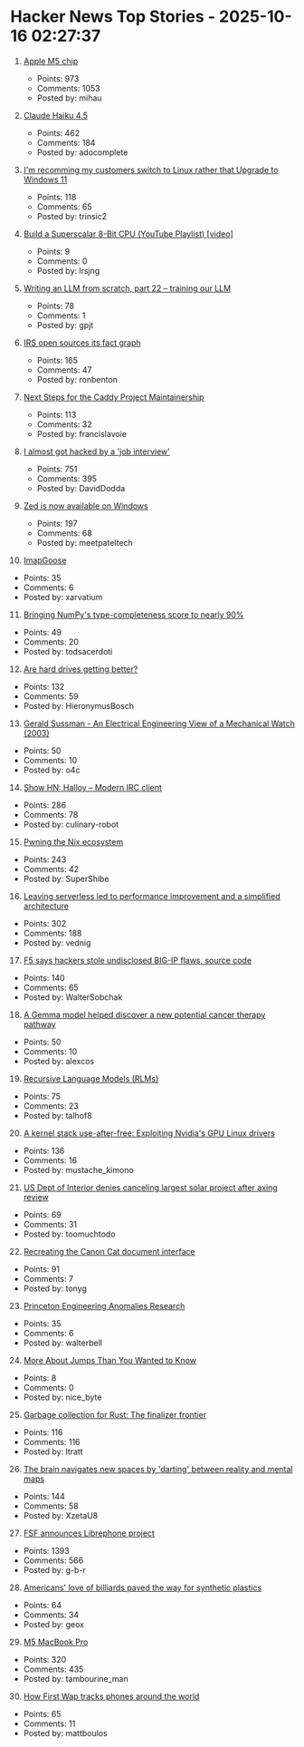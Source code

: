 # Hacker News Top Stories - 2025-10-16 02:27:37

1. [Apple M5 chip](https://www.apple.com/newsroom/2025/10/apple-unleashes-m5-the-next-big-leap-in-ai-performance-for-apple-silicon/)
   - Points: 973
   - Comments: 1053
   - Posted by: mihau

2. [Claude Haiku 4.5](https://www.anthropic.com/news/claude-haiku-4-5)
   - Points: 462
   - Comments: 184
   - Posted by: adocomplete

3. [I'm recomming my customers switch to Linux rather that Upgrade to Windows 11](https://www.scottrlarson.com/publications/publication-windows-move-towards-surveillance/)
   - Points: 118
   - Comments: 65
   - Posted by: trinsic2

4. [Build a Superscalar 8-Bit CPU (YouTube Playlist) [video]](https://www.youtube.com/watch?v=bwjMLyBU4RU&list=PLyR4neQXqQo5nPdEiMbaEJxWiy_UuyNN4&index=1)
   - Points: 9
   - Comments: 0
   - Posted by: lrsjng

5. [Writing an LLM from scratch, part 22 – training our LLM](https://www.gilesthomas.com/2025/10/llm-from-scratch-22-finally-training-our-llm)
   - Points: 78
   - Comments: 1
   - Posted by: gpjt

6. [IRS open sources its fact graph](https://github.com/IRS-Public/fact-graph)
   - Points: 165
   - Comments: 47
   - Posted by: ronbenton

7. [Next Steps for the Caddy Project Maintainership](https://caddy.community/t/next-steps-for-the-caddy-project-maintainership/33076)
   - Points: 113
   - Comments: 32
   - Posted by: francislavoie

8. [I almost got hacked by a 'job interview'](https://blog.daviddodda.com/how-i-almost-got-hacked-by-a-job-interview)
   - Points: 751
   - Comments: 395
   - Posted by: DavidDodda

9. [Zed is now available on Windows](https://zed.dev/blog/zed-for-windows-is-here)
   - Points: 197
   - Comments: 68
   - Posted by: meetpateltech

10. [ImapGoose](https://whynothugo.nl/journal/2025/10/15/introducing-imapgoose/)
   - Points: 35
   - Comments: 6
   - Posted by: xarvatium

11. [Bringing NumPy's type-completeness score to nearly 90%](https://pyrefly.org/blog/numpy-type-completeness/)
   - Points: 49
   - Comments: 20
   - Posted by: todsacerdoti

12. [Are hard drives getting better?](https://www.backblaze.com/blog/are-hard-drives-getting-better-lets-revisit-the-bathtub-curve/)
   - Points: 132
   - Comments: 59
   - Posted by: HieronymusBosch

13. [Gerald Sussman - An Electrical Engineering View of a Mechanical Watch (2003)](https://techtv.mit.edu/videos/15895-an-electrical-engineering-view-of-a-mechanical-watch)
   - Points: 50
   - Comments: 10
   - Posted by: o4c

14. [Show HN: Halloy – Modern IRC client](https://github.com/squidowl/halloy)
   - Points: 286
   - Comments: 78
   - Posted by: culinary-robot

15. [Pwning the Nix ecosystem](https://ptrpa.ws/nixpkgs-actions-abuse)
   - Points: 243
   - Comments: 42
   - Posted by: SuperShibe

16. [Leaving serverless led to performance improvement and a simplified architecture](https://www.unkey.com/blog/serverless-exit)
   - Points: 302
   - Comments: 188
   - Posted by: vednig

17. [F5 says hackers stole undisclosed BIG-IP flaws, source code](https://www.bleepingcomputer.com/news/security/f5-says-hackers-stole-undisclosed-big-ip-flaws-source-code/)
   - Points: 140
   - Comments: 65
   - Posted by: WalterSobchak

18. [A Gemma model helped discover a new potential cancer therapy pathway](https://blog.google/technology/ai/google-gemma-ai-cancer-therapy-discovery/)
   - Points: 50
   - Comments: 10
   - Posted by: alexcos

19. [Recursive Language Models (RLMs)](https://alexzhang13.github.io/blog/2025/rlm/)
   - Points: 75
   - Comments: 23
   - Posted by: talhof8

20. [A kernel stack use-after-free: Exploiting Nvidia's GPU Linux drivers](https://blog.quarkslab.com/./nvidia_gpu_kernel_vmalloc_exploit.html)
   - Points: 136
   - Comments: 16
   - Posted by: mustache_kimono

21. [US Dept of Interior denies canceling largest solar project after axing review](https://www.utilitydive.com/news/department-interior-cancels-review-nevada-solar-project-trump/802704/)
   - Points: 69
   - Comments: 31
   - Posted by: toomuchtodo

22. [Recreating the Canon Cat document interface](https://lab.alexanderobenauer.com/updates/the-jasper-report)
   - Points: 91
   - Comments: 7
   - Posted by: tonyg

23. [Princeton Engineering Anomalies Research](https://pearlab.icrl.org/)
   - Points: 35
   - Comments: 6
   - Posted by: walterbell

24. [More About Jumps Than You Wanted to Know](https://gpfault.net/posts/asm-tut-4.html)
   - Points: 8
   - Comments: 0
   - Posted by: nice_byte

25. [Garbage collection for Rust: The finalizer frontier](https://soft-dev.org/pubs/html/hughes_tratt__garbage_collection_for_rust_the_finalizer_frontier/)
   - Points: 116
   - Comments: 116
   - Posted by: ltratt

26. [The brain navigates new spaces by 'darting' between reality and mental maps](https://medicine.yale.edu/news-article/brain-navigates-new-spaces-by-flickering-between-reality-and-old-mental-maps/)
   - Points: 144
   - Comments: 58
   - Posted by: XzetaU8

27. [FSF announces Librephone project](https://www.fsf.org/news/librephone-project)
   - Points: 1393
   - Comments: 566
   - Posted by: g-b-r

28. [Americans' love of billiards paved the way for synthetic plastics](https://invention.si.edu/invention-stories/imitation-ivory-and-power-play)
   - Points: 64
   - Comments: 34
   - Posted by: geox

29. [M5 MacBook Pro](https://www.apple.com/macbook-pro/)
   - Points: 320
   - Comments: 435
   - Posted by: tambourine_man

30. [How First Wap tracks phones around the world](https://www.lighthousereports.com/methodology/surveillance-secrets-explainer/)
   - Points: 65
   - Comments: 11
   - Posted by: mattboulos

